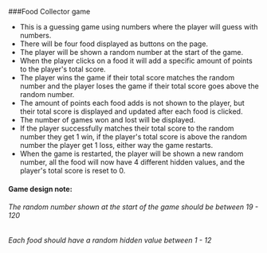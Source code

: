 ###Food Collector game 

* This is a guessing game using numbers where the player will guess with numbers.
* There will be four food displayed as buttons on the page.
* The player will be shown a random number at the start of the game.
* When the player clicks on a food it will add a specific amount of points to the player's total score.
* The player wins the game if their total score matches the random number and the player loses the game if their total score goes above the random number.
* The amount of points each food adds is not shown to the player, but their total score is displayed and updated after each food is clicked.
* The number of games won and lost will be displayed.
* If the player successfully matches their total score to the random number they get 1 win, if the player's total score is above the random number the player get 1 loss, either way the game restarts.
* When the game is restarted, the player will be shown a new random number, all the food will now have 4 different hidden values, and the player's total score is reset to 0.

#### Game design note:

###### The random number shown at the start of the game should be between 19 - 120

###### Each food should have a random hidden value between 1 - 12




